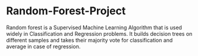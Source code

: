 # Random-Forest-Project
Random forest is a Supervised Machine Learning Algorithm that is used widely in Classification and Regression problems. It builds decision trees on different samples and takes their majority vote for classification and average in case of regression.
